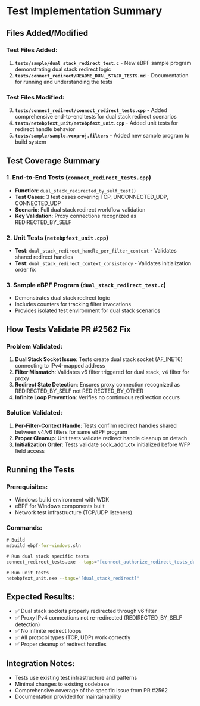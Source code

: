 # Test Implementation Summary

## Files Added/Modified

### Test Files Added:
1. **`tests/sample/dual_stack_redirect_test.c`** - New eBPF sample program demonstrating dual stack redirect logic
2. **`tests/connect_redirect/README_DUAL_STACK_TESTS.md`** - Documentation for running and understanding the tests

### Test Files Modified:
3. **`tests/connect_redirect/connect_redirect_tests.cpp`** - Added comprehensive end-to-end tests for dual stack redirect scenarios
4. **`tests/netebpfext_unit/netebpfext_unit.cpp`** - Added unit tests for redirect handle behavior
5. **`tests/sample/sample.vcxproj.filters`** - Added new sample program to build system

## Test Coverage Summary

### 1. End-to-End Tests (`connect_redirect_tests.cpp`)
- **Function**: `dual_stack_redirected_by_self_test()`
- **Test Cases**: 3 test cases covering TCP, UNCONNECTED_UDP, CONNECTED_UDP
- **Scenario**: Full dual stack redirect workflow validation
- **Key Validation**: Proxy connections recognized as REDIRECTED_BY_SELF

### 2. Unit Tests (`netebpfext_unit.cpp`)
- **Test**: `dual_stack_redirect_handle_per_filter_context` - Validates shared redirect handles
- **Test**: `dual_stack_redirect_context_consistency` - Validates initialization order fix

### 3. Sample eBPF Program (`dual_stack_redirect_test.c`)
- Demonstrates dual stack redirect logic
- Includes counters for tracking filter invocations
- Provides isolated test environment for dual stack scenarios

## How Tests Validate PR #2562 Fix

### Problem Validated:
1. **Dual Stack Socket Issue**: Tests create dual stack socket (AF_INET6) connecting to IPv4-mapped address
2. **Filter Mismatch**: Validates v6 filter triggered for dual stack, v4 filter for proxy
3. **Redirect State Detection**: Ensures proxy connection recognized as REDIRECTED_BY_SELF not REDIRECTED_BY_OTHER
4. **Infinite Loop Prevention**: Verifies no continuous redirection occurs

### Solution Validated:
1. **Per-Filter-Context Handle**: Tests confirm redirect handles shared between v4/v6 filters for same eBPF program
2. **Proper Cleanup**: Unit tests validate redirect handle cleanup on detach
3. **Initialization Order**: Tests validate sock_addr_ctx initialized before WFP field access

## Running the Tests

### Prerequisites:
- Windows build environment with WDK
- eBPF for Windows components built
- Network test infrastructure (TCP/UDP listeners)

### Commands:
```cmd
# Build
msbuild ebpf-for-windows.sln

# Run dual stack specific tests
connect_redirect_tests.exe --tags="[connect_authorize_redirect_tests_dual_stack_redirected_by_self]"

# Run unit tests
netebpfext_unit.exe --tags="[dual_stack_redirect]"
```

## Expected Results:
- ✅ Dual stack sockets properly redirected through v6 filter
- ✅ Proxy IPv4 connections not re-redirected (REDIRECTED_BY_SELF detection)
- ✅ No infinite redirect loops
- ✅ All protocol types (TCP, UDP) work correctly
- ✅ Proper cleanup of redirect handles

## Integration Notes:
- Tests use existing test infrastructure and patterns
- Minimal changes to existing codebase
- Comprehensive coverage of the specific issue from PR #2562
- Documentation provided for maintainability